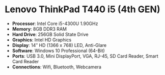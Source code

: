# Lenovo ThinkPad T440 i5 (4th GEN)

- **Processor**: Intel Core i5-4300U 1.90GHz
- **Memory**: 8GB DDR3 RAM
- **Hard Drive**: 256GB Solid State Drive
- **Graphics**: Intel HD Graphics
- **Display**: 14″ HD (1366 x 768) LED, Anti-Glare
- **Software**: Windows 10 Professional (64-Bit)
- **Ports**: USB 3.0, Mini DisplayPort, VGA, RJ-45, SD Card Reader, Smart Card Reader
- **Connections**: Wifi, Bluetooth, Webcamera
